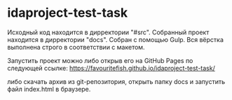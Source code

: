 # idaproject-test-task

Исходный код находится в дирректории "#src".
Собранный проект находится в дирректории "docs". Собран с помощью Gulp.
Вся вёрстка выполнена строго в соответствии с макетом.

Запустить проект можно либо открыв его на GitHub Pages по следующей ссылке:
https://favouritefish.github.io/idaproject-test-task/

либо скачать архив из git-репозитория, открыть папку docs и 
запустить файл index.html в браузере.